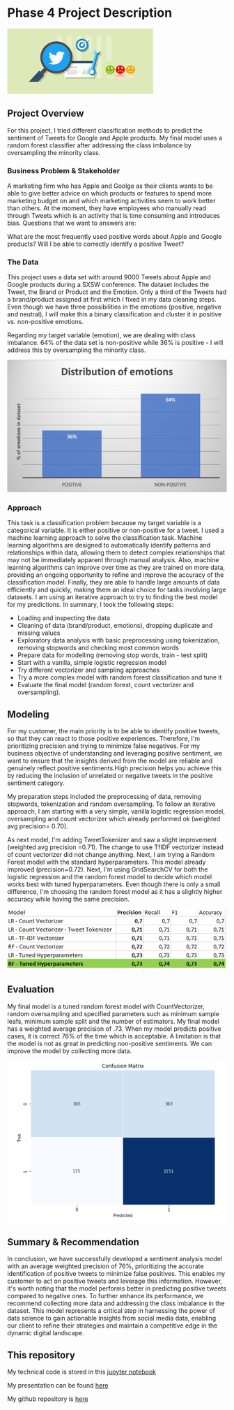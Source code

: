
# Phase 4 Project Description
![tweet](https://github.com/Julez89/dsc-phase-4-project/blob/main/images/Tweets.jpg)

## Project Overview

For this project, I tried different classification methods to predict the sentiment of Tweets for Google and Apple products. 
My final model uses a random forest classifier after addressing the class imbalance by oversampling the minority class.

### Business Problem & Stakeholder

A marketing firm who has Apple and Goolge as their clients wants to be able to give better advice on which products or features to spend more marketing budget on and which marketing activities seem to work better than others.
At the moment, they have employees who manually read through Tweets which is an activity that is time consuming and introduces bias. 
Questions that we want to answers are:

What are the most frequently used positive words about Apple and Google products?
Will I be able to correctly identify a positive Tweet?

### The Data

This project uses a data set with around 9000 Tweets about Apple and Google products during a SXSW conference. The dataset includes the Tweet, the Brand or Product and the Emotion. Only a third of the Tweets had a brand/product assigned at first which I fixed in my data cleaning steps.
Even though we have three possibilities in the emotions (positive, negative and neutral), I will make this a binary classification and cluster it in positive vs. non-positive emotions.

Regarding my target variable (emotion), we are dealing with class imbalance. 64% of the data set is non-positive while 36% is positive - I will address this by oversampling the minority class. 

![target](https://github.com/Julez89/dsc-phase-4-project/blob/main/images/emotions.jpg)

### Approach

This task is a classification problem because my target variable is a categorical variable. It is either positive or non-positive for a tweet.
I used a machine learning approach to solve the classification task. Machine learning algorithms are designed to automatically identify patterns and relationships within data, allowing them to detect complex relationships that may not be immediately apparent through manual analysis. Also, machine learning algorithms can improve over time as they are trained on more data, providing an ongoing opportunity to refine and improve the accuracy of the classification model. Finally, they are able to handle large amounts of data efficiently and quickly, making them an ideal choice for tasks involving large datasets. 
I am using an iterative approach to try to finding the best model for my predictions.
In summary, I took the following steps:
- Loading and inspecting the data
- Cleaning of data (brand/product, emotions), dropping duplicate and missing values
- Exploratory data analysis with basic preprocessing using tokenization, removing stopwords and checking most common words
- Prepare data for modelling (removing stop words, train - test split)
- Start with a vanilla, simple logistic regression model
- Try different vectorizer and sampling approaches
- Try a more complex model with random forest classification and tune it
- Evaluate the final model (random forest, count vectorizer and oversampling).

## Modeling

For my customer, the main priority is to be able to identify positive tweets, so that they can react to those positive experiences. Therefore, I'm prioritizing precision and trying to minimize false negatives.
For my business objective of understanding and leveraging positive sentiment, we want to ensure that the insights derived from the model are reliable and genuinely reflect positive sentiments.High precision helps you achieve this by reducing the inclusion of unrelated or negative tweets in the positive sentiment category.

My preparation steps included the preprocessing of data, removing stopwords, tokenization and random oversampling. 
To follow an iterative approach, I am starting with a very simple, vanilla logistic regression model, oversampling and count vectorizer which already performed ok (weighted avg precision= 0.70). 

As next model, I'm adding TweetTokenizer and saw a slight improvement (weighted avg precision =0.71). The change to use TfIDF vectorizer instead of count vectorizer did not change anything. 
Next, I am trying a Random Forest model with the standard hyperparameters. This model already improved (precision=0.72). 
Next, I'm using GridSearchCV for both the logistic regression and the random forest model to decide which model works best with tuned hyperparameters. 
Even though there is only a small difference, I'm choosing the random forest model as it has a slightly higher accuracy while having the same precision.

![model](https://github.com/Julez89/dsc-phase-4-project/blob/main/images/model.png)

## Evaluation

My final model is a tuned random forest model with CountVectorizer, random oversampling and specified parameters such as minimum sample leafs, minimum sample split and the number of estimators. 
My final model has a weighted average precision of .73. When my model predicts positive cases, it is correct 76% of the time which is acceptable. A limitation is that the model is not as great in predicting non-positive sentiments. 
We can improve the model by collecting more data.

![conf](https://github.com/Julez89/dsc-phase-4-project/blob/main/images/conf_matrix.png)

## Summary & Recommendation

In conclusion, we have successfully developed a sentiment analysis model with an average weighted precision of 76%, prioritizing the accurate identification of positive tweets to minimize false positives. This enables my customer to act on positive tweets and leverage this information.
However, it's worth noting that the model performs better in predicting positive tweets compared to negative ones. To further enhance its performance, we recommend collecting more data and addressing the class imbalance in the dataset. 
This model represents a critical step in harnessing the power of data science to gain actionable insights from social media data, enabling our client to refine their strategies and maintain a competitive edge in the dynamic digital landscape.

## This repository
My technical code is stored in this [jupyter notebook](https://github.com/Julez89/dsc-phase-4-project/blob/main/Deliverables/notebook.pdf)

My presentation can be found [here](https://github.com/Julez89/dsc-phase-4-project/blob/main/Deliverables/presentation.pdf)

My github repository is [here](https://github.com/Julez89/dsc-phase-4-project/blob/main/Deliverables/github.pdf)
